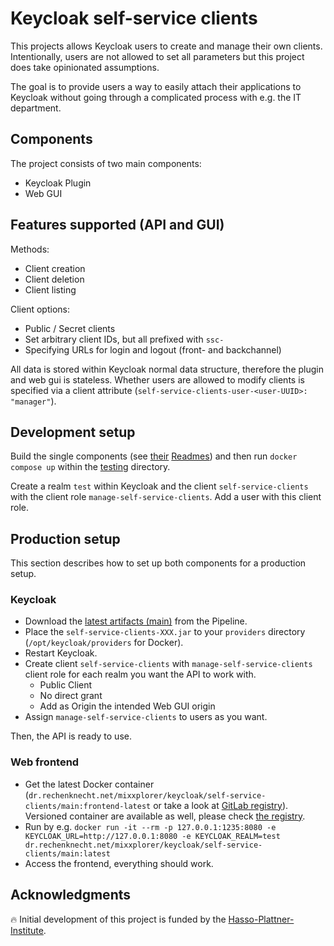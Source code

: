 # Keycloak self-service clients

This projects allows Keycloak users to create and manage their own clients. Intentionally, users are not allowed to set all parameters but this project does take opinionated assumptions.

The goal is to provide users a way to easily attach their applications to Keycloak without going through a complicated process with e.g. the IT department.

## Components

The project consists of two main components:

* Keycloak Plugin
* Web GUI

## Features supported (API and GUI)

Methods:

* Client creation
* Client deletion
* Client listing

Client options:

* Public / Secret clients
* Set arbitrary client IDs, but all prefixed with `ssc-`
* Specifying URLs for login and logout (front- and backchannel)

All data is stored within Keycloak normal data structure, therefore the plugin and web gui is stateless.
Whether users are allowed to modify clients is specified via a client attribute (`self-service-clients-user-<user-UUID>: "manager"`).

## Development setup

Build the single components (see [their](frontend/Readme.md) [Readmes](keycloak/Readmme.md)) and then run `docker compose up` within the [testing](/testing) directory.

Create a realm `test` within Keycloak and the client `self-service-clients` with the client role `manage-self-service-clients`. Add a user with this client role.

## Production setup

This section describes how to set up both components for a production setup.

### Keycloak

* Download the [latest artifacts (main)](https://rechenknecht.net/mixxplorer/keycloak/self-service-clients/-/jobs/artifacts/main/download?job=build-keycloak-api) from the Pipeline.
* Place the `self-service-clients-XXX.jar` to your `providers` directory (`/opt/keycloak/providers` for Docker).
* Restart Keycloak.
* Create client `self-service-clients` with `manage-self-service-clients` client role for each realm you want the API to work with.
  * Public Client
  * No direct grant
  * Add as Origin the intended Web GUI origin
* Assign `manage-self-service-clients` to users as you want.

Then, the API is ready to use.

### Web frontend

* Get the latest Docker container (`dr.rechenknecht.net/mixxplorer/keycloak/self-service-clients/main:frontend-latest` or take a look at [GitLab registry](https://rechenknecht.net/mixxplorer/keycloak/self-service-clients/container_registry)). Versioned container are available as well, please check [the registry](https://rechenknecht.net/mixxplorer/keycloak/self-service-clients/container_registry).
* Run by e.g. `docker run -it --rm -p 127.0.0.1:1235:8080 -e KEYCLOAK_URL=http://127.0.0.1:8080 -e KEYCLOAK_REALM=test dr.rechenknecht.net/mixxplorer/keycloak/self-service-clients/main:latest`
* Access the frontend, everything should work.

## Acknowledgments

🔥 Initial development of this project is funded by the [Hasso-Plattner-Institute](https://hpi.de).
